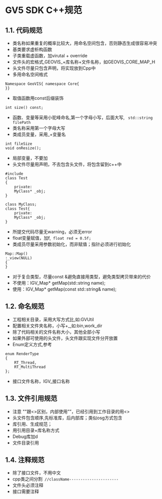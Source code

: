 
# GV5 SDK C++规范

## 1.1. 代码规范
* 类名称如果重复的概率比较大，用命名空间包含，否则静态生成很容易冲突
* 基类要求虚析构函数
* 子类重载虚函数，加virutal + override
* 文件头的宏格式,GEOVIS_+库名称+文件名称，如GEOVIS_CORE_MAP_H
* 头文件尽量只包含声明，将实现放到Cpp中
* 多用命名空间格式
``` 
Namespace GeoVIS{ namespace Core{
}} 
```
* 取值函数用const后缀装饰
 ``` 
int size() const;
``` 
* 函数、变量等采用小驼峰命名,第一个字母小写，后面大写,
```  std::string filePath ``` 
* 类名称采用第一个字母大写
* 类成员变量，采用_+变量名
``` 
int fileSize
void onResize();
``` 
* 局部变量，不要加
* 头文件尽量用声明，不去包含头文件，将包含留到c++中
```
#include 
class Test
{
    private:
    MyClass* _obj;
}
``` 
``` 
class MyClass;
class Test{
    private:
    MyClass* _obj;
}
``` 
* 所提交代码尽量无warning，必须无error
* float变量赋值，加f,``` float red = 0.5f;``` 
* 类成员尽量采用参数初始化，而非赋值；指针必须进行初始化
``` 
Map::Map()
:_view(NULL)
{
}
``` 
* 对于复合类型，尽量const &避免直接用类型，避免类型拷贝带来的代价
* 不使用：IGV_Map* getMap(std::string name);
* 使用：IGV_Map* getMap(const std::string& name);

## 1.2. 命名规范
* 工程相关目录，采用大写方式比,如:GVUtil
* 配置相关文件夹名称，小写+_,如:bin,work_dir
* 除了代码相关的文件名称大小，其他全部小写
* 如果外部可使用的头文件，头文件跟实现文件分开放置
* Enum定义方式,参考
``` 
enum RenderType
{
    RT_Thread,
    RT_MultiThread
};
``` 
* 接口文件名称，IGV_接口名称

## 1.3. 文件引用规范
* 注意 ""跟<>区别，内部使用””，已经引用到工作目录的用<>
* 头文件包含顺序,先标准库，后内部库；类似osg方式包含
* 库引用、生成规范；
* 用引用目录+库名称方式
* Debug库加d
* 文件目录引用

## 1.4. 注释规范
* 除了接口文件，不用中文
* cpp类之间分割``` //className----------------------``` 
* 文件头必须注释
* 接口需要注释